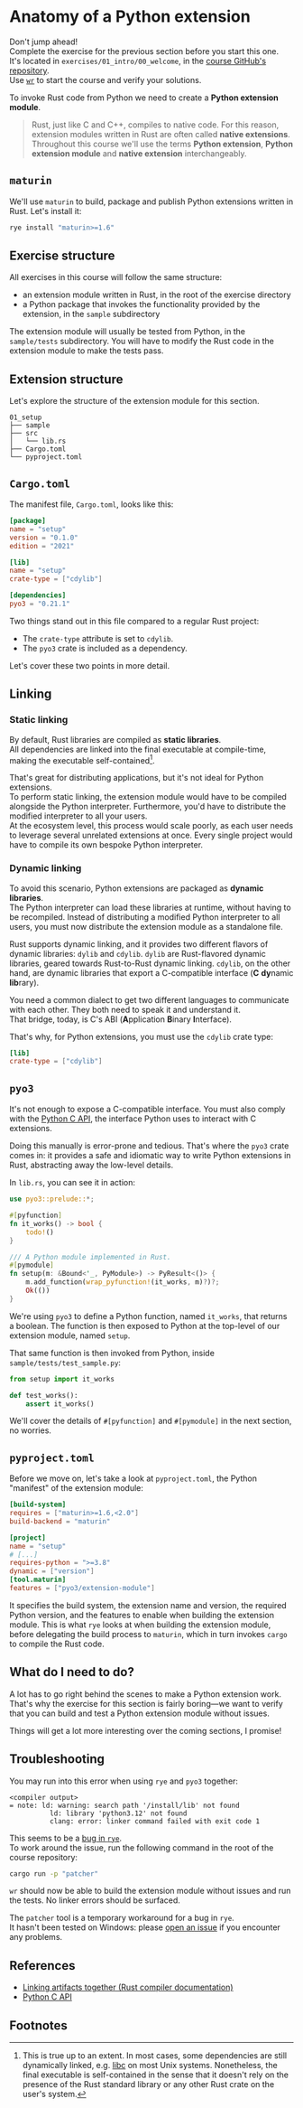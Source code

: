 # Anatomy of a Python extension

<div class="warning">

Don't jump ahead!\
Complete the exercise for the previous section before you start this one.\
It's located in `exercises/01_intro/00_welcome`, in the [course GitHub's repository](https://github.com/mainmatter/rust-python-interoperability).\
Use [`wr`](00_welcome.md#wr-the-workshop-runner) to start the course and verify your solutions.

</div>

To invoke Rust code from Python we need to create a **Python extension module**.

> Rust, just like C and C++, compiles to native code. For this reason, extension
> modules written in Rust are often called **native extensions**. Throughout this course
> we'll use the terms **Python extension**, **Python extension module** and **native extension** interchangeably.

## `maturin`

We'll use `maturin` to build, package and publish Python extensions written in Rust. Let's install it:

```bash
rye install "maturin>=1.6"
```

## Exercise structure

All exercises in this course will follow the same structure:

- an extension module written in Rust, in the root of the exercise directory
- a Python package that invokes the functionality provided by the extension, in the `sample` subdirectory

The extension module will usually be tested from Python, in the `sample/tests` subdirectory.
You will have to modify the Rust code in the extension module to make the tests pass.

## Extension structure

Let's explore the structure of the extension module for this section.

```plaintext
01_setup
├── sample
├── src
│   └── lib.rs
├── Cargo.toml
└── pyproject.toml
```

## `Cargo.toml`

The manifest file, `Cargo.toml`, looks like this:

```toml
[package]
name = "setup"
version = "0.1.0"
edition = "2021"

[lib]
name = "setup"
crate-type = ["cdylib"]

[dependencies]
pyo3 = "0.21.1"
```

Two things stand out in this file compared to a regular Rust project:

- The `crate-type` attribute is set to `cdylib`.
- The `pyo3` crate is included as a dependency.

Let's cover these two points in more detail.

## Linking

### Static linking

By default, Rust libraries are compiled as **static libraries**.\
All dependencies are linked into the final executable at compile-time, making the executable self-contained[^static].

That's great for distributing applications, but it's not ideal for Python extensions.\
To perform static linking, the extension module would have to be compiled alongside the Python interpreter.
Furthermore, you'd have to distribute the modified interpreter to all your users.\
At the ecosystem level, this process would scale poorly, as each user needs to leverage
several unrelated extensions at once. Every single project would have to compile its own
bespoke Python interpreter.

### Dynamic linking

To avoid this scenario, Python extensions are packaged as **dynamic libraries**.\
The Python interpreter can load these libraries at runtime, without having to be recompiled.
Instead of distributing a modified Python interpreter to all users, you must now distribute
the extension module as a standalone file.

Rust supports dynamic linking, and it provides two different flavors of dynamic libraries: `dylib` and `cdylib`.
`dylib` are Rust-flavored dynamic libraries, geared towards Rust-to-Rust dynamic linking.
`cdylib`, on the other hand, are dynamic libraries that export a C-compatible interface (**C** **dy**namic **lib**rary).

You need a common dialect to get two different languages to communicate with each other. They
both need to speak it and understand it.\
That bridge, today, is C's ABI (**A**pplication **B**inary **I**nterface).

That's why, for Python extensions, you must use the `cdylib` crate type:

```toml
[lib]
crate-type = ["cdylib"]
```

## `pyo3`

It's not enough to expose a C-compatible interface.
You must also comply with the [Python C API](https://docs.python.org/3/c-api/index.html), the interface Python uses to interact with C extensions.

Doing this manually is error-prone and tedious.
That's where the `pyo3` crate comes in: it provides a safe and idiomatic way to write Python extensions in Rust, abstracting away the low-level details.

In `lib.rs`, you can see it in action:

```rust
use pyo3::prelude::*;

#[pyfunction]
fn it_works() -> bool {
    todo!()
}

/// A Python module implemented in Rust.
#[pymodule]
fn setup(m: &Bound<'_, PyModule>) -> PyResult<()> {
    m.add_function(wrap_pyfunction!(it_works, m)?)?;
    Ok(())
}
```

We're using `pyo3` to define a Python function, named `it_works`, that returns a boolean.
The function is then exposed to Python at the top-level of our extension module, named `setup`.

That same function is then invoked from Python, inside `sample/tests/test_sample.py`:

```python
from setup import it_works

def test_works(): 
    assert it_works()
```

We'll cover the details of `#[pyfunction]` and `#[pymodule]` in the next section, no worries.

## `pyproject.toml`

Before we move on, let's take a look at `pyproject.toml`, the Python "manifest" of the extension module:

```toml
[build-system]
requires = ["maturin>=1.6,<2.0"]
build-backend = "maturin"

[project]
name = "setup"
# [...]
requires-python = ">=3.8"
dynamic = ["version"]
[tool.maturin]
features = ["pyo3/extension-module"]
```

It specifies the build system, the extension name and version, the required Python version, and the features to enable when building the extension module.
This is what `rye` looks at when building the extension module, before delegating the build
process to `maturin`, which in turn invokes `cargo` to compile the Rust code.

## What do I need to do?

A lot has to go right behind the scenes to make a Python extension work.\
That's why the exercise for this section is fairly boring—we want to verify
that you can build and test a Python extension module without issues.

Things will get a lot more interesting over the coming sections, I promise!

## Troubleshooting

You may run into this error when using `rye` and `pyo3` together:

```plaintext
<compiler output>
= note: ld: warning: search path '/install/lib' not found
          ld: library 'python3.12' not found
          clang: error: linker command failed with exit code 1
```

This seems to be a [bug in `rye`](https://github.com/astral-sh/rye/issues/1050#issuecomment-2079270180).\
To work around the issue, run the following command in the root of the course repository:

```bash
cargo run -p "patcher"
```

`wr` should now be able to build the extension module without issues and run the tests. No linker errors
should be surfaced.

<div class="warning">

The `patcher` tool is a temporary workaround for a bug in `rye`.\
It hasn't been tested on Windows: please [open an issue](https://github.com/mainmatter/rust-python-interoperability/issues) 
if you encounter any problems.

</div>

## References

- [Linking artifacts together (Rust compiler documentation)](https://doc.rust-lang.org/reference/linkage.html)
- [Python C API](https://docs.python.org/3/c-api/index.html)

## Footnotes

[^static]: This is true up to an extent. In most cases, some dependencies are still dynamically linked, e.g. [libc](https://en.wikipedia.org/wiki/C_standard_library) on most Unix systems. Nonetheless, the final executable is self-contained in the sense that it doesn't rely on the presence of the Rust standard library or any other Rust crate on the user's
system.
